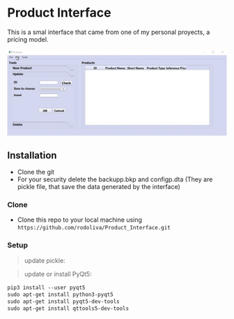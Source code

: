 # Product Interface

This is a smal interface that came from one of my personal proyects, a pricing model.

![Screen record Gif](https://github.com/rodoliva/Product_Interface/blob/master/Others/screenprodinf.gif)


## Installation

- Clone the git
- For your security delete the backupp.bkp and configp.dta (They are pickle file, that save the data generated by the interface)

### Clone

- Clone this repo to your local machine using `https://github.com/rodoliva/Product_Interface.git`

### Setup

> update pickle:

> update or install PyQt5:

```shell
pip3 install --user pyqt5  
sudo apt-get install python3-pyqt5  
sudo apt-get install pyqt5-dev-tools
sudo apt-get install qttools5-dev-tools
```
